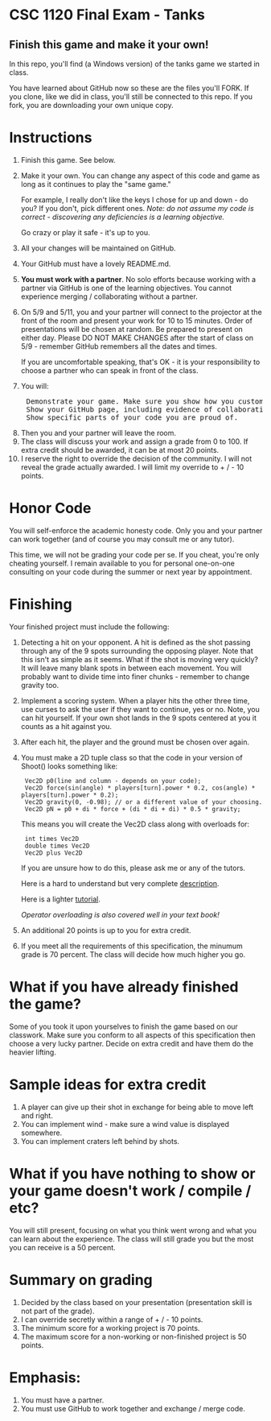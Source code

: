 # CSC 1120 Final Exam - Tanks

## Finish this game and make it your own!

In this repo, you'll find (a Windows version) of the tanks game we started in class.

You have learned about GitHub now so these are the files you'll FORK. 
If you clone, like we did in class, you'll still be connected to this repo. 
If you fork, you are downloading your own unique copy.

# Instructions

1. Finish this game. See below.
2. Make it your own. You can change any aspect of this code and game as long as it continues to play the "same game." 

    For example, I really don't like the keys I chose for up and down - do you? If you don't, pick different ones.
    *Note: do not assume my code is correct - discovering any deficiencies is a learning objective.*

    Go crazy or play it safe - it's up to you.

3. All your changes will be maintained on GitHub.
4. Your GitHub must have a lovely README.md.
5. **You must work with a partner**. No solo efforts because working with a partner via GitHub is one of the learning objectives. You cannot experience merging / collaborating without a partner.
6. On 5/9 and 5/11, you and your partner will connect to the projector at the front of the room and present your work for 10 to 15 minutes.
    Order of presentations will be chosen at random. Be prepared to present on either day. Please DO NOT MAKE CHANGES after the start of class on 5/9 - remember GitHub remembers all the dates and times.
    
    If you are uncomfortable speaking, that's OK - it is your responsibility to choose a partner who can speak in front of the class.
7. You will:
<pre>
    Demonstrate your game. Make sure you show how you customized it.
    Show your GitHub page, including evidence of collaboration and the README.
    Show specific parts of your code you are proud of.
</pre>
8. Then you and your partner will leave the room.
9. The class will discuss your work and assign a grade from 0 to 100. If extra credit should be awarded, it can be at most 20 points.
10. I reserve the right to override the decision of the community. I will not reveal the grade actually awarded. I will limit my override to + / - 10 points.

# Honor Code

You will self-enforce the academic honesty code. Only you and your partner can work together (and of course you may consult me or any tutor).

This time, we will not be grading your code per se. If you cheat, you're only cheating yourself. I remain available to you for personal one-on-one consulting on your code during the summer or next year by appointment.

# Finishing

Your finished project must include the following:
1. Detecting a hit on your opponent. A hit is defined as the shot passing through any of the 9 spots surrounding the opposing player. Note that this isn't as simple as it seems. What if the shot is moving very quickly? It will leave many blank spots in between each movement. You will probably want to divide time into finer chunks - remember to change gravity too.
2. Implement a scoring system. When a player hits the other three time, use curses to ask the user if they want to continue, yes or no. Note, you can hit yourself. If your own shot lands in the 9 spots centered at you it counts as a hit against you.
3. After each hit, the player and the ground must be chosen over again.
4. You must make a 2D tuple class so that the code in your version of Shoot() looks something like:

        Vec2D p0(line and column - depends on your code);
        Vec2D force(sin(angle) * players[turn].power * 0.2, cos(angle) * players[turn].power * 0.2);
        Vec2D gravity(0, -0.98); // or a different value of your choosing.
        Vec2D pN = p0 + di * force + (di * di + di) * 0.5 * gravity;
        
    This means you will create the Vec2D class along with overloads for:
    
        int times Vec2D
        double times Vec2D
        Vec2D plus Vec2D
        
    If you are unsure how to do this, please ask me or any of the tutors. 

    Here is a hard to understand but very complete <a href="http://en.cppreference.com/w/cpp/language/operators">description</a>.
    
    Here is a lighter <a href="https://www.tutorialspoint.com/cplusplus/cpp_overloading.htm">tutorial</a>.
    
    *Operator overloading is also covered well in your text book!*
    
4. An additional 20 points is up to you for extra credit.
5. If you meet all the requirements of this specification, the minumum grade is 70 percent. The class will decide how much higher you go.

# What if you have already finished the game?

Some of you took it upon yourselves to finish the game based on our classwork. Make sure you conform to all aspects of this
specification then choose a very lucky partner. Decide on extra credit and have them do the heavier lifting.

# Sample ideas for extra credit

1. A player can give up their shot in exchange for being able to move left and right.
2. You can implement wind - make sure a wind value is displayed somewhere.
3. You can implement craters left behind by shots.

# What if you have nothing to show or your game doesn't work / compile / etc?

You will still present, focusing on what you think went wrong and what you can learn about the experience. The class will still grade you but the most you can receive is a 50 percent.

# Summary on grading

1. Decided by the class based on your presentation (presentation skill is not part of the grade).
2. I can override secretly within a range of + / - 10 points.
3. The minimum score for a working project is 70 points.
4. The maximum score for a non-working or non-finished project is 50 points.

# Emphasis:

1. You must have a partner.
2. You must use GitHub to work together and exchange / merge code.
